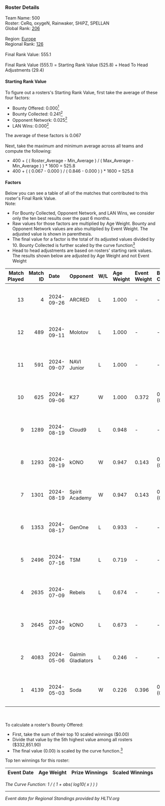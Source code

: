 ### Roster Details<br />
Team Name: 500<br />
Roster: CeRq, oxygeN, Rainwaker, SHiPZ, SPELLAN<br />
Global Rank: [206](../../standings_global_2024_09_26.md)<br />
<br />
Region: [Europe]( ../../standings_europe_2024_09_26.md)<br />
Regional Rank: [126]( ../../standings_europe_2024_09_26.md)<br />
<br />
Final Rank Value:  555.1<br />
<br />
Final Rank Value (555.1) = Starting Rank Value (525.8) + Head To Head Adjustments (29.4)<br />

#### Starting Rank Value<br />
To figure out a rosters's Starting Rank Value, first take the average of these four factors:<br />
- Bounty Offered: 0.000[<sup>1</sup>](#table2)
- Bounty Collected: 0.241[<sup>2</sup>](#table1)
- Opponent Network: 0.025[<sup>2</sup>](#table1)
- LAN Wins: 0.000[<sup>2</sup>](#table1)

The average of these factors is 0.067<br />
<br />
Next, take the maximum and minimum average across all teams and compute the following:<br />
- 400 + ( ( Roster_Average - Min_Average ) / ( Max_Average - Min_Average ) ) * 1600 = 525.8
- 400 + ( ( 0.067 - 0.000 ) / ( 0.846 - 0.000 ) ) * 1600 = 525.8


#### Factors<br />
Below you can see a table of all of the matches that contributed to this roster's Final Rank Value.<br />
Note:<br />

- For Bounty Collected, Opponent Network, and LAN Wins, we consider only the ten best results over the past 6 months.
- Raw values for those factors are multiplied by Age Weight. Bounty and Opponent Network values are also multiplied by Event Weight. The adjusted value is shown in parenthesis.
- The final value for a factor is the total of its adjusted values divided by 10. Bounty Collected is further scaled by the curve function[<sup>3</sup>](#curveFunction)
- Head to head adjustments are based on rosters' starting rank values. The results shown below are adjusted by Age Weight and not Event Weight
<span id="table1"></span><br />


| Match Played | Match ID | Date       | Opponent          | W/L | Age Weight | Event Weight | Bounty Collected | Opponent Network | LAN Wins  | H2H Adj. | Roster                                       |
| -: | -: | :- | :- | :- | :- | :- | :- | :- | :- | -: | :- |
|           13 |        4 | 2024-09-26 | ARCRED            | L   | 1.000      | -            | -                | -                | -         |    -4.86 | CeRq, oxygeN, Rainwaker, SHiPZ, SPELLAN      |
|           12 |      489 | 2024-09-11 | Molotov           | L   | 1.000      | -            | -                | -                | -         |    -8.72 | CeRq, oxygeN, Rainwaker, SHiPZ, SPELLAN      |
|           11 |      591 | 2024-09-07 | NAVI Junior       | L   | 1.000      | -            | -                | -                | -         |    -5.45 | CeRq, oxygeN, Rainwaker, SHiPZ, SPELLAN      |
|           10 |      625 | 2024-09-06 | K27               | W   | 1.000      | 0.372        | 0.000 (0.000)    | 0.260 (0.097)    | 0 (0.000) |    18.31 | CeRq, oxygeN, Rainwaker, SHiPZ, SPELLAN      |
|            9 |     1289 | 2024-08-19 | Cloud9            | L   | 0.948      | -            | -                | -                | -         |    -2.44 | CeRq, oxygeN, Rainwaker, SHiPZ, SPELLAN      |
|            8 |     1293 | 2024-08-19 | kONO              | W   | 0.947      | 0.143        | 0.022 (0.003)    | 0.522 (0.071)    | 0 (0.000) |    25.27 | CeRq, oxygeN, Rainwaker, SHiPZ, SPELLAN      |
|            7 |     1301 | 2024-08-19 | Spirit Academy    | W   | 0.947      | 0.143        | 0.030 (0.004)    | 0.627 (0.085)    | 0 (0.000) |    25.88 | CeRq, oxygeN, Rainwaker, SHiPZ, SPELLAN      |
|            6 |     1353 | 2024-08-17 | GenOne            | L   | 0.933      | -            | -                | -                | -         |   -13.97 | CeRq, oxygeN, Rainwaker, SHiPZ, SPELLAN      |
|            5 |     2496 | 2024-07-16 | TSM               | L   | 0.719      | -            | -                | -                | -         |    -1.27 | CeRq, oxygeN, Rainwaker, SHiPZ, SPELLAN      |
|            4 |     2635 | 2024-07-09 | Rebels            | L   | 0.674      | -            | -                | -                | -         |    -1.63 | CeRq, oxygeN, Rainwaker, SHiPZ, SPELLAN      |
|            3 |     2645 | 2024-07-09 | kONO              | L   | 0.673      | -            | -                | -                | -         |    -3.32 | CeRq, oxygeN, Rainwaker, SHiPZ, SPELLAN      |
|            2 |     4083 | 2024-05-06 | Gaimin Gladiators | L   | 0.246      | -            | -                | -                | -         |    -0.79 | dennyslaw, Grashog, oxygeN, Rainwaker, SHiPZ |
|            1 |     4139 | 2024-05-03 | Soda              | W   | 0.226      | 0.396        | 0.000 (0.000)    | 0.000 (0.000)    | 0 (0.000) |     2.34 | dennyslaw, Grashog, oxygeN, Rainwaker, SHiPZ |

<br />
<span id="table2"></span><br />
To calculate a roster's Bounty Offered:<br />

- First, take the sum of their top 10 scaled winnings ($0.00)
- Divide that value by the 5th highest value among all rosters ($332,851.90)
- The final value (0.00) is scaled by the curve function.[<sup>3</sup>](#curveFunction)

Top ten winnings for this roster:<br />

| Event Date | Age Weight | Prize Winnings | Scaled Winnings |
| :- | -: | :- | :- |


<span id="curveFunction"></span>_The Curve Function: 1 / ( 1 + abs( log10( x ) ) )_<br />

---
_Event data for Regional Standings provided by HLTV.org_<br />
